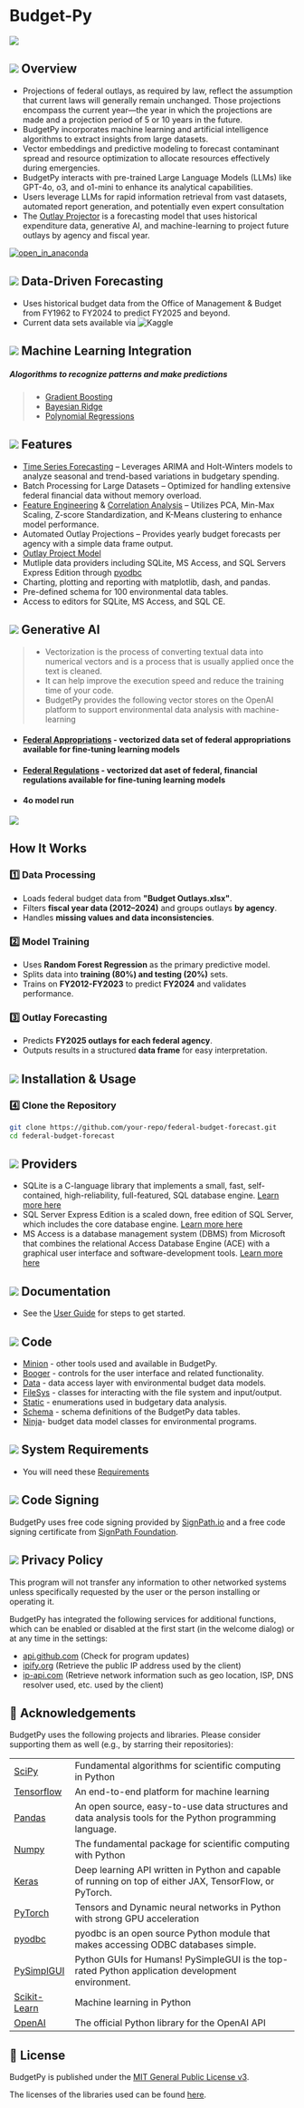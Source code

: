 # Budget-Py
![](https://github.com/is-leeroy-jenkins/BudgetPy/blob/master/etc/img/github/BudgetPy.png)
## ![](https://github.com/is-leeroy-jenkins/BudgetPy/blob/master/etc/img/github/guidance.png) Overview
- Projections of federal outlays, as required by law, reflect the assumption that current laws will generally remain unchanged. Those projections 
encompass the current year—the year in which the projections are made and a projection period of 5 
or 10 years in the future. 
- BudgetPy incorporates machine learning and artificial intelligence algorithms to extract insights from large datasets. 
- Vector embeddings and predictive modeling to forecast contaminant spread and resource optimization to allocate resources effectively during emergencies. 
- BudgetPy interacts with pre-trained Large Language Models (LLMs) like GPT-4o, o3, and o1-mini to enhance its analytical capabilities. 
- Users leverage LLMs for rapid information retrieval from vast datasets, automated report generation, and potentially even expert consultation
- The [Outlay Projector](https://anaconda.cloud/api/nbserve/launch_notebook?nb_url=https%3A%2F%2Fanaconda.cloud%2Fapi%2Fprojects%2Ff4ad0240-eaf1-4ad1-a8b4-99e630b46cda%2Ffiles%2Foutlays.ipynb%3Fversion%3D3c5763b3-e106-4e67-b314-3207f7f4ee71) is a forecasting model that uses historical expenditure data, 
generative AI, and machine-learning to project future outlays by agency and fiscal year.

[![open_in_anaconda](https://static.anaconda.cloud/content/a22d04e8445b700f28937ab3231b8cded505d0395c63b7a269696722196d5415)](https://anaconda.cloud/api/nbserve/launch_notebook?nb_url=https%3A%2F%2Fraw.githubusercontent.com%2Fis-leeroy-jenkins%2FBoo%2Fmain%2Fipynb%2Foutlays.ipynb)


## ![](https://github.com/is-leeroy-jenkins/BudgetPy/blob/master/etc/img/github/sqlite.png) Data-Driven Forecasting 
- Uses historical budget data from the Office of Management & Budget from FY1962 to FY2024 to predict FY2025 and beyond. 
- Current data sets available via ![Kaggle](https://www.kaggle.com/terryeppler/datasets)
## ![](https://github.com/is-leeroy-jenkins/BudgetPy/blob/master/etc/img/github/MachineLearning.png) Machine Learning Integration 
##### Alogorithms to recognize patterns and make predictions
> - [Gradient Boosting](https://en.wikipedia.org/wiki/Gradient_boosting)
> - [Bayesian Ridge](https://en.wikipedia.org/wiki/Bayesian_linear_regression)
> - [Polynomial Regressions](https://en.wikipedia.org/wiki/Polynomial_regression) 


## ![](https://github.com/is-leeroy-jenkins/BudgetPy/blob/master/etc/img/github/features.png)  Features
- [Time Series Forecasting](https://en.wikipedia.org/wiki/Time_series) – Leverages ARIMA and Holt-Winters models to analyze seasonal and trend-based variations in budgetary spending.  
- Batch Processing for Large Datasets – Optimized for handling extensive federal financial data without memory overload.  
- [Feature Engineering](https://en.wikipedia.org/wiki/Feature_engineering) & [Correlation Analysis](https://en.wikipedia.org/wiki/Correlation)  – Utilizes PCA, Min-Max Scaling, Z-score Standardization, and K-Means clustering to enhance model performance.  
- Automated Outlay Projections – Provides yearly budget forecasts per agency with a simple data frame output.  
- [Outlay Project Model](https://anaconda.cloud/api/nbserve/launch_notebook?nb_url=https%3A%2F%2Fanaconda.cloud%2Fapi%2Fprojects%2Ff4ad0240-eaf1-4ad1-a8b4-99e630b46cda%2Ffiles%2Foutlays.ipynb%3Fversion%3D3c5763b3-e106-4e67-b314-3207f7f4ee71)
- Mutliple data providers including SQLite, MS Access, and SQL Servers Express Edition through [pyodbc](https://github.com/mkleehammer/pyodbc/wiki)
- Charting, plotting and reporting with matplotlib, dash, and pandas.
- Pre-defined schema for 100 environmental data tables.
- Access to editors for SQLite, MS Access, and SQL CE.


## ![](https://github.com/is-leeroy-jenkins/BudgetPy/blob/master/etc/img/github/openai.png)  Generative AI

> - Vectorization is the process of converting textual data into numerical vectors and is a process that is usually applied once the text is cleaned.
> - It can help improve the execution speed and reduce the training time of your code. 
> - BudgetPy provides the following vector stores on the OpenAI platform to support environmental data analysis with machine-learning

- #### [Federal Appropriations](https://github.com/is-leeroy-jenkins/BudgetPy/blob/master/etc/git/Appropriations.md) - vectorized data set of federal appropriations available for fine-tuning learning models
- #### [Federal Regulations](https://github.com/is-leeroy-jenkins/BudgetPy/blob/master/etc/git/Regulations.md) - vectorized dat aset of federal, financial regulations available for fine-tuning learning models

- #### 4o model run
![](https://github.com/is-leeroy-jenkins/BudgetPy/blob/master/etc/img/github/Bubba.gif)



## How It Works
### 1️⃣ **Data Processing**
- Loads federal budget data from **"Budget Outlays.xlsx"**.
- Filters **fiscal year data (2012–2024)** and groups outlays **by agency**.
- Handles **missing values and data inconsistencies**.
  
### 2️⃣ **Model Training**
- Uses **Random Forest Regression** as the primary predictive model.
- Splits data into **training (80%) and testing (20%)** sets.
- Trains on **FY2012-FY2023** to predict **FY2024** and validates performance.

### 3️⃣ **Outlay Forecasting**
- Predicts **FY2025 outlays for each federal agency**.
- Outputs results in a structured **data frame** for easy interpretation.

## ![](https://github.com/is-leeroy-jenkins/BudgetPy/blob/master/etc/img/github/administrative-tools.png) Installation & Usage
### **4️⃣ Clone the Repository**
```sh
git clone https://github.com/your-repo/federal-budget-forecast.git
cd federal-budget-forecast
```

## ![](https://github.com/is-leeroy-jenkins/BudgetPy/blob/master/etc/img/github/Providers.png) Providers
- SQLite is a C-language library that implements a small, fast, self-contained, high-reliability, full-featured, SQL database engine. [Learn more here](https://sqlite.org/index.html) 
- SQL Server Express Edition is a scaled down, free edition of SQL Server, which includes the core database engine. [Learn more here](https://www.microsoft.com/en-us/download/details.aspx?id=101064)
- MS Access is a database management system (DBMS) from Microsoft that combines the relational Access Database Engine (ACE) with a graphical user interface and software-development tools.  [Learn more here](https://www.microsoft.com/en-us/microsoft-365/access)



## ![](https://github.com/is-leeroy-jenkins/BudgetPy/blob/master/etc/img/github/documentation.png)  Documentation
- See the [User Guide](etc/git/Users.md) for steps to get started.



## ![](https://github.com/is-leeroy-jenkins/BudgetPy/blob/master/etc/img/github/python.png)  Code
- [Minion](https://github.com/is-leeroy-jenkins/BudgetPy/blob/master/src/Minion.py) - other tools used and available in BudgetPy.
- [Booger](https://github.com/is-leeroy-jenkins/BudgetPy/blob/master/src/Booger.py) - controls for the user interface and related functionality.
- [Data](https://github.com/is-leeroy-jenkins/BudgetPy/blob/master/src/Data.py) - data access layer with environmental budget data models.
- [FileSys](https://github.com/is-leeroy-jenkins/BudgetPy/blob/master/src/FileSys.py) - classes for interacting with the file system and input/output.
- [Static](https://github.com/is-leeroy-jenkins/BudgetPy/blob/master/src/Static.py) - enumerations used in budgetary data analysis.
- [Schema](https://github.com/is-leeroy-jenkins/BudgetPy/blob/master/src/Schema.py) - schema definitions of the BudgetPy data tables.
- [Ninja](https://github.com/is-leeroy-jenkins/BudgetPy/blob/master/src/Ninja.py)- budget data model classes for environmental programs.

## ![](https://github.com/is-leeroy-jenkins/BudgetPy/blob/master/etc/img/github/system_requirements.png) System Requirements
- You will need these [Requirements](https://github.com/KarmaScripter/BudgetPy/blob/master/requirements.txt)



## ![](https://github.com/is-leeroy-jenkins/BudgetPy/blob/master/etc/img/github/signature.png)  Code Signing 

BudgetPy uses free code signing provided by [SignPath.io](https://signpath.io/) and a free code signing certificate
from [SignPath Foundation](https://signpath.org/).


## ![](https://github.com/is-leeroy-jenkins/BudgetPy/blob/master/etc/img/github/web.png) Privacy Policy

This program will not transfer any information to other networked systems unless specifically requested by the user or the person installing or operating it.

BudgetPy has integrated the following services for additional functions, which can be enabled or disabled at the first start (in the welcome dialog) or at any time in the settings:

- [api.github.com](https://docs.github.com/en/site-policy/privacy-policies/github-general-privacy-statement) (Check for program updates)
- [ipify.org](https://www.ipify.org/) (Retrieve the public IP address used by the client)
- [ip-api.com](https://ip-api.com/docs/legal) (Retrieve network information such as geo location, ISP, DNS resolver used, etc. used by the client)


## 🙏 Acknowledgements

BudgetPy uses the following projects and libraries. Please consider supporting them as well (e.g., by starring their repositories):

|                                                                     |                                                                                                          |
|---------------------------------------------------------------------|----------------------------------------------------------------------------------------------------------|
| [SciPy](https://scipy.org/)                                         | Fundamental algorithms for scientific computing in Python                                                |
| [Tensorflow](https://www.tensorflow.org/)                  		       | An end-to-end platform for machine learning								                                                      |
| [Pandas](https://pandas.pydata.org/docs/getting_started/index.html) | An open source, easy-to-use data structures and data analysis tools for the Python programming language. |
| [Numpy](https://numpy.org/)                                         | The fundamental package for scientific computing with Python    			                                      |
| [Keras](https://keras.io/about/)                                    | Deep learning API written in Python and capable of running on top of either JAX, TensorFlow, or PyTorch. |
| [PyTorch](https://pytorch.org/)                                     | Tensors and Dynamic neural networks in Python with strong GPU acceleration                               |
| [pyodbc](https://pypi.org/project/pyodbc/)   	                      | pyodbc is an open source Python module that makes accessing ODBC databases simple. 									             |
| [PySimplGUI](https://github.com/PySimpleGUI/PySimpleGUI)            | Python GUIs for Humans! PySimpleGUI is the top-rated Python application development environment.								 |
| [Scikit-Learn](https://github.com/scikit-learn/scikit-learn)        | Machine learning in Python					                                                                          |
| [OpenAI](https://github.com/openai/openai-python) 	               | The official Python library for the OpenAI API							                                                         |


## 📝 License

BudgetPy is published under the [MIT General Public License v3](https://github.com/is-leeroy-jenkins/BudgetPy/blob/main/LICENSE).

The licenses of the libraries used can be found [here](https://github.com/is-leeroy-jenkins/BudgetPy/tree/main/Resources/Licenses).


